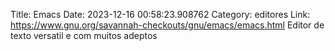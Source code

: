 Title: Emacs
Date: 2023-12-16 00:58:23.908762
Category: editores
Link: https://www.gnu.org/savannah-checkouts/gnu/emacs/emacs.html
Editor de texto versatil e com muitos adeptos
